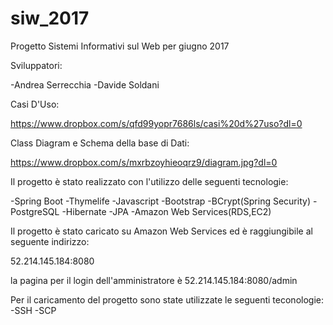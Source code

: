 # siw_2017

Progetto Sistemi Informativi sul Web per giugno 2017

Sviluppatori:

-Andrea Serrecchia 
-Davide Soldani 

Casi D'Uso:

https://www.dropbox.com/s/qfd99yopr7686ls/casi%20d%27uso?dl=0

Class Diagram e Schema della base di Dati:

https://www.dropbox.com/s/mxrbzoyhieoqrz9/diagram.jpg?dl=0


Il progetto è stato realizzato con l'utilizzo delle seguenti tecnologie:

-Spring Boot
-Thymelife
-Javascript
-Bootstrap
-BCrypt(Spring Security)
-PostgreSQL
-Hibernate
-JPA
-Amazon Web Services(RDS,EC2)

Il progetto è stato caricato su Amazon Web Services ed è raggiungibile al seguente indirizzo:

52.214.145.184:8080

la pagina per il login dell'amministratore è 52.214.145.184:8080/admin

Per il caricamento del progetto sono state utilizzate le seguenti teconologie:
-SSH
-SCP

